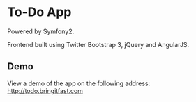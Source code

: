 # To-Do App
Powered by Symfony2.

Frontend built using Twitter Bootstrap 3, jQuery and AngularJS.

## Demo
View a demo of the app on the following address: http://todo.bringitfast.com